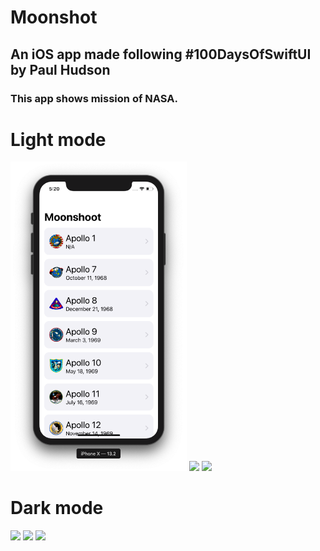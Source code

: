 #  Moonshot

## An iOS app made following #100DaysOfSwiftUI by Paul Hudson
### This app shows mission of NASA.

# Light mode

<p float="left">
  <img src="https://raw.githubusercontent.com/DominatorVbN/Moonshot/master/README_RESOURCES/moonshot_light.png" width="282" />
  <img src="/Users/dominator/Amit's projects/Projects/SwiftUI/Moonshot/README_RESOURCES/astro_dark.png" width="282" /> 
   <img src="/Users/dominator/Amit's projects/Projects/SwiftUI/Moonshot/README_RESOURCES/astro_dark.png" width="282" /> 
</p>

# Dark mode

<p float="left">
  <img src="/Users/dominator/Amit's projects/Projects/SwiftUI/Moonshot/README_RESOURCES/astro_dark.png" width="282" />
  <img src="/Users/dominator/Amit's projects/Projects/SwiftUI/Moonshot/README_RESOURCES/astro_dark.png" width="282" /> 
   <img src="/Users/dominator/Amit's projects/Projects/SwiftUI/Moonshot/README_RESOURCES/astro_dark.png" width="282" /> 
</p>